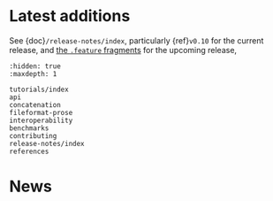```{include} ../README.md
```

# Latest additions

See {doc}`/release-notes/index`,
particularly {ref}`v0.10` for the current release,
and [the `.feature` fragments](https://github.com/scverse/anndata/tree/main/docs) for the upcoming release,

```{toctree}
:hidden: true
:maxdepth: 1

tutorials/index
api
concatenation
fileformat-prose
interoperability
benchmarks
contributing
release-notes/index
references
```

# News

```{include} news.md
```
